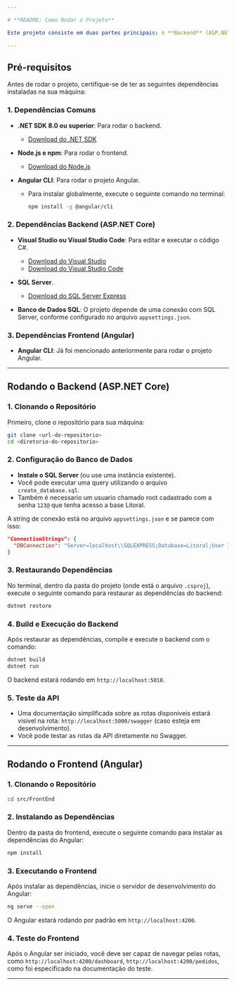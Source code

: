 ```yaml
---

# **README: Como Rodar o Projeto**

Este projeto consiste em duas partes principais: o **Backend** (ASP.NET Core) e o **Frontend** (Angular). Abaixo estão as instruções para rodar ambos os sistemas localmente, sem o uso do Docker.

---
```


## **Pré-requisitos**

Antes de rodar o projeto, certifique-se de ter as seguintes dependências instaladas na sua máquina:

### **1. Dependências Comuns**

- **.NET SDK 8.0 ou superior**: Para rodar o backend.
  - [Download do .NET SDK](https://dotnet.microsoft.com/download/dotnet)
  
- **Node.js e npm**: Para rodar o frontend.
  - [Download do Node.js](https://nodejs.org/)
  
- **Angular CLI**: Para rodar o projeto Angular.
  - Para instalar globalmente, execute o seguinte comando no terminal:
    ```bash
    npm install -g @angular/cli
    ```

### **2. Dependências Backend (ASP.NET Core)**

- **Visual Studio ou Visual Studio Code**: Para editar e executar o código C#.
  - [Download do Visual Studio](https://visualstudio.microsoft.com/)
  - [Download do Visual Studio Code](https://code.visualstudio.com/)
  
- **SQL Server**.
  - [Download do SQL Server Express](https://www.microsoft.com/en-us/sql-server/sql-server-downloads)
  
- **Banco de Dados SQL**: O projeto depende de uma conexão com SQL Server, conforme configurado no arquivo `appsettings.json`.

### **3. Dependências Frontend (Angular)**

- **Angular CLI**: Já foi mencionado anteriormente para rodar o projeto Angular.

---

## **Rodando o Backend (ASP.NET Core)**

### **1. Clonando o Repositório**

Primeiro, clone o repositório para sua máquina:

```bash
git clone <url-do-repositorio>
cd <diretorio-do-repositorio>
```

### **2. Configuração do Banco de Dados**

- **Instale o SQL Server** (ou use uma instância existente).
- Você pode executar uma query utilizando o arquivo `create_database.sql`. 
- Também é necessario um usuario chamado root cadastrado com a senha `123@` que tenha acesso a base Litoral. 

A string de conexão está no arquivo `appsettings.json` e se parece com isso:

```json
"ConnectionStrings": {
  "DBConnection": "Server=localhost\\SQLEXPRESS;Database=Litoral;User Id=root;Password=123@;TrustServerCertificate=true;"
}
```

### **3. Restaurando Dependências**

No terminal, dentro da pasta do projeto (onde está o arquivo `.csproj`), execute o seguinte comando para restaurar as dependências do backend:

```bash
dotnet restore
```

### **4. Build e Execução do Backend**

Após restaurar as dependências, compile e execute o backend com o comando:

```bash
dotnet build
dotnet run
```

O backend estará rodando em `http://localhost:5018`.

### **5. Teste da API**

- Uma documentação simplificada sobre as rotas disponiveis estará visivel na rota: `http://localhost:5000/swagger` (caso esteja em desenvolvimento).
- Você pode testar as rotas da API diretamente no Swagger.

---

## **Rodando o Frontend (Angular)**

### **1. Clonando o Repositório**


```bash
cd src/FrontEnd
```

### **2. Instalando as Dependências**

Dentro da pasta do frontend, execute o seguinte comando para instalar as dependências do Angular:

```bash
npm install
```

### **3. Executando o Frontend**

Após instalar as dependências, inicie o servidor de desenvolvimento do Angular:

```bash
ng serve --open
```

O Angular estará rodando por padrão em `http://localhost:4200`.

  
### **4. Teste do Frontend**

Após o Angular ser iniciado, você deve ser capaz de navegar pelas rotas, como `http://localhost:4200/dashboard`, `http://localhost:4200/pedidos`, como foi especificado na documentação do teste.

---

